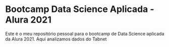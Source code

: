 # Bootcamp Data Science Aplicada - Alura 2021
Este é o meu repositório pessoal para o bootcamp de Data Science aplicada da Alura 2021. Aqui analizamos dados do Tabnet
